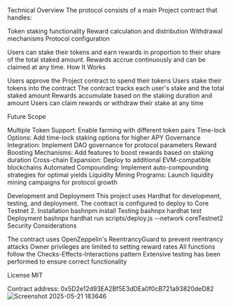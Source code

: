 Technical Overview
The protocol consists of a main Project contract that handles:

Token staking functionality
Reward calculation and distribution
Withdrawal mechanisms
Protocol configuration

Users can stake their tokens and earn rewards in proportion to their share of the total staked amount. Rewards accrue continuously and can be claimed at any time.
How It Works

Users approve the Project contract to spend their tokens
Users stake their tokens into the contract
The contract tracks each user's stake and the total staked amount
Rewards accumulate based on the staking duration and amount
Users can claim rewards or withdraw their stake at any time

Future Scope

Multiple Token Support: Enable farming with different token pairs
Time-lock Options: Add time-lock staking options for higher APY
Governance Integration: Implement DAO governance for protocol parameters
Reward Boosting Mechanisms: Add features to boost rewards based on staking duration
Cross-chain Expansion: Deploy to additional EVM-compatible blockchains
Automated Compounding: Implement auto-compounding strategies for optimal yields
Liquidity Mining Programs: Launch liquidity mining campaigns for protocol growth

Development and Deployment
This project uses Hardhat for development, testing, and deployment. The contract is configured to deploy to Core Testnet 2.
Installation
bashnpm install
Testing
bashnpx hardhat test
Deployment
bashnpx hardhat run scripts/deploy.js --network coreTestnet2
Security Considerations

The contract uses OpenZeppelin's ReentrancyGuard to prevent reentrancy attacks
Owner privileges are limited to setting reward rates
All functions follow the Checks-Effects-Interactions pattern
Extensive testing has been performed to ensure correct functionality

License
MIT

Contract address: 0x5D2e12d93EA2Bf5E3dDEa0f0cB721a93820deD82
![Screenshot 2025-05-21 183646](https://github.com/user-attachments/assets/08d60b7f-7521-4aa9-9921-697211ee2699)


